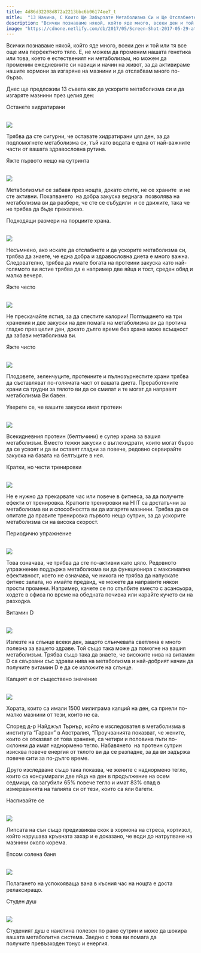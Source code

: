 ```yaml
---
title: 4d86d32208d872a2213bbc6b06174ee7_t
mitle:  "13 Начина, С Които Ще Забързате Метаболизма Си и Ще Отслабнете Без Упражнения!"
description: "Всички познаваме някой, който яде много, всеки ден и той или тя все още има перфектното тяло. Е, не можем да променим нашата генетика или това, което е естественият н�"
image: "https://cdnone.netlify.com/db/2017/05/Screen-Shot-2017-05-29-at-4.41.21-PM-760x499.png"
---
```


 <p>Всички познаваме някой, който яде много, всеки ден и той или тя все още има перфектното тяло. Е, не можем да променим нашата генетика или това, което е естественият ни метаболизъм, но можем да променим ежедневните си навици и начин на живот, за да активираме нашите хормони за изгаряне на мазнини и да отслабвам много по-бързо.</p>      <p>Днес ще предложим 13 съвета как да ускорите метаболизма си и да изгаряте мазнини през целия ден:</p> <p>Останете хидратирани</p>  <p> <br/><img src="https://cdnone.netlify.com/db/2017/05/Screen-Shot-2017-05-29-at-4.41.21-PM-760x499.png"/></p>      <p>Трябва да сте сигурни, че оставате хидратирани цял ден, за да подпомогнете метаболизма си, тъй като водата е една от най-важните части от вашата здравословна рутина.</p> <p>Яжте първото нещо на сутринта</p> <p> <br/><img src="https://cdnone.netlify.com/db/2017/05/Screen-Shot-2017-05-29-at-4.42.03-PM.png"/></p> <p>Метаболизмът се забавя през нощта, докато спите, не се храните  и не сте активни. Похапването  на добра закуска веднага  позволява на метаболизма ви да разбере, че сте се събудили  и се движите, така че не трябва да бъде прекалено.</p>      <p>Подходящи размери на порциите храна.</p> <p> <br/><img src="https://cdnone.netlify.com/db/2017/05/Screen-Shot-2017-05-29-at-4.42.37-PM.png"/></p> <p>Несъмнено, ако искате да отслабнете и да ускорите метаболизма си, трябва да знаете, че една добра и здравословна диета е много важна. Следователно, трябва да имате богата на протеини закуска като най-голямото ви ястие трябва да е например две яйца и тост, среден обяд и малка вечеря.</p> <p>Яжте често</p> <p> <br/><img src="https://cdnone.netlify.com/db/2017/05/Screen-Shot-2017-05-29-at-4.43.19-PM.png"/></p> <p>Не прескачайте ястия, за да спестите калории! Поглъщането на три хранения и две закуски на ден помага на метаболизма ви да протича гладко през целия ден, докато дълго време без храна може всъщност да забави метаболизма ви.</p>       <p>Яжте чисто</p> <p> <br/><img src="https://cdnone.netlify.com/db/2017/05/Screen-Shot-2017-05-29-at-4.43.52-PM.png"/></p> <p>Плодовете, зеленчуците, протеините и пълнозърнестите храни трябва да съставляват по-голямата част от вашата диета. Преработените храни са трудни за тялото ви да се смилат и те могат да направят метаболизма Ви бавен.</p> <p>Уверете се, че вашите закуски имат протеин</p>      <p> <br/><img src="https://cdnone.netlify.com/db/2017/05/Screen-Shot-2017-05-29-at-4.44.44-PM.png"/></p> <p>Всекидневния протеин (белтъчини) е супер храна за вашия метаболизъм. Вместо тежки закуски с въглехидрати, които могат бързо да се усвоят и да ви оставят гладни за повече, редовно сервирайте закуска на базата на белтъците в нея.</p> <p>Кратки, но чести тренировки</p> <p> <br/><img src="https://cdnone.netlify.com/db/2017/05/Screen-Shot-2017-05-29-at-4.45.10-PM-760x526.png"/></p> <p>Не е нужно да прекарвате час или повече в фитнеса, за да получите ефекти от тренировка. Кратките тренировки на HIIT са достатъчни за метаболизма ви и способността ви да изгаряте мазнини. Трябва да се опитате да правите тренировка първото нещо сутрин, за да ускорите метаболизма си на висока скорост.</p> <p>Периодично упражнение</p> <p> <br/><img src="https://cdnone.netlify.com/db/2017/05/Screen-Shot-2017-05-29-at-4.45.37-PM.png"/></p> <p>Това означава, че трябва да сте по-активни като цяло. Редовното упражнение поддържа метаболизма ви да функционира с максимална ефективност, което не означава, че никога не трябва да напускате фитнес залата, но имайте предвид, че можете да направите някои прости промени. Например, качете се по стълбите вместо с асансьора, ходете в офиса по време на обедната почивка или карайте кучето си на разходка.</p> <p>Витамин D</p> <p> <br/><img src="https://cdnone.netlify.com/db/2017/05/Screen-Shot-2017-05-29-at-4.46.20-PM.png"/></p> <p>Излезте на слънце всеки ден, защото слънчевата светлина е много полезна за вашето здраве. Той също така може да помогне на вашия метаболизъм. Трябва също така да знаете, че високите нива на витамин D са свързани със здрави нива на метаболизма и най-добрият начин да получите витамин D е да се изложите на слънце.</p> <p>Калцият е от съществено значение</p> <p> <br/><img src="https://cdnone.netlify.com/db/2017/05/Screen-Shot-2017-05-29-at-4.46.55-PM-760x547.png"/></p> <p>Хората, които са имали 1500 милиграма калций на ден, са приели по-малко мазнини от тези, които не са.</p> <p>Според д-р Найджъл Търнър, който е изследовател в метаболизма в института “Гарван” в Австралия, “Проучванията показват, че жените, които се отказват от това хранене, са четири и половина пъти по-склонни да имат наднормено тегло. Набавянето  на протеин сутрин изисква повече енергия от тялото ви да се разпадне, за да ви задържа повече сити за по-дълго време.</p> <p>Друго изследване също така показва, че жените с наднормено тегло, които са консумирали две яйца на ден в продължение на осем седмици, са загубили 65% повече тегло и имат 83% спад в измерванията на талията си от тези, които са яли багети.</p> <p>Наспивайте се</p> <p> <br/><img src="https://cdnone.netlify.com/db/2017/05/Screen-Shot-2017-05-29-at-4.47.33-PM.png"/></p> <p>Липсата на сън също предизвиква скок в хормона на стреса, кортизол, който нарушава кръвната захар и е доказано, че води до натрупване на мазнини около корема.</p> <p>Епсом солена баня</p> <p> <br/><img src="https://cdnone.netlify.com/db/2017/05/Screen-Shot-2017-05-29-at-4.47.59-PM.png"/></p> <p>Полагането на успокояваща вана в късния час на нощта е доста релаксиращо.</p>  <p>Студен душ</p> <p> <br/><img src="https://cdnone.netlify.com/db/2017/05/Screen-Shot-2017-05-29-at-4.48.29-PM.png"/></p> <p>Студеният душ е наистина полезен по рано сутрин и може да шокира вашата метаболитна система. Заедно с това ви помага да получите превъзходен тонус и енергия.</p>       